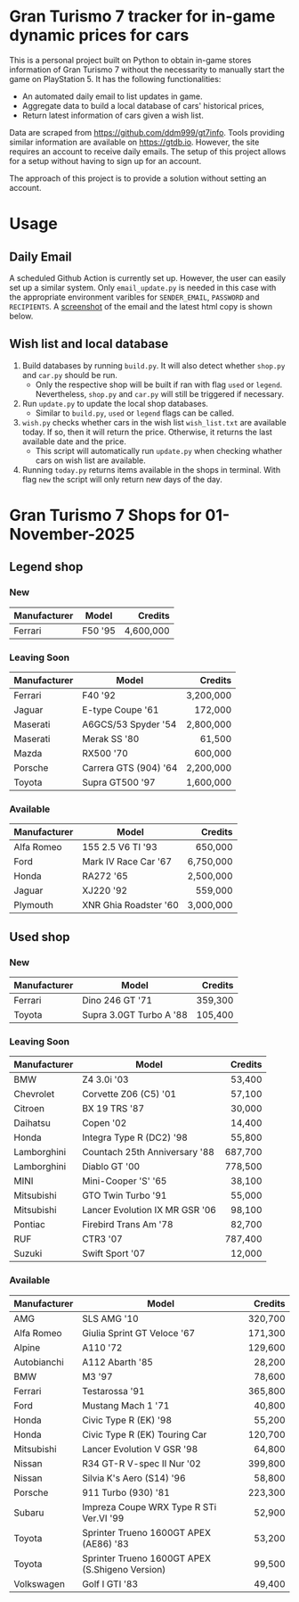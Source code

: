 # Gran Turismo 7 tracker for in-game dynamic prices for cars

This is a personal project built on Python to obtain in-game stores information of Gran Turismo 7 without the necessarity to manually start the game on PlayStation 5. It has the following functionalities:

- An automated daily email to list updates in game.
- Aggregate data to build a local database of cars' historical prices,
- Return latest information of cars given a wish list.

Data are scraped from https://github.com/ddm999/gt7info. Tools providing similar information are available on https://gtdb.io. However, the site requires an account to receive daily emails. The setup of this project allows for a setup without having to sign up for an account.

The approach of this project is to provide a solution without setting an account.

# Usage

## Daily Email

A scheduled Github Action is currently set up. However, the user can easily set up a similar system. Only `email_update.py` is needed in this case with the appropriate environment varibles for `SENDER_EMAIL`, `PASSWORD` and `RECIPIENTS`. A [screenshot](https://raw.githubusercontent.com/marcohoucheng/Gran-Turismo-7-Price-Tracker/main/data/email_screenshot.png) of the email and the latest html copy is shown below.

## Wish list and local database

1. Build databases by running `build.py`. It will also detect whether `shop.py` and `car.py` should be run.
    - Only the respective shop will be built if ran with flag `used` or `legend`. Nevertheless, `shop.py` and `car.py` will still be triggered if necessary.
2. Run `update.py` to update the local shop databases.
    - Similar to `build.py`, `used` or `legend` flags can be called.
3. `wish.py` checks whether cars in the wish list `wish_list.txt` are available today. If so, then it will return the price. Otherwise, it returns the last available date and the price.
    - This script will automatically run `update.py` when checking whather cars on wish list are available.
4. Running `today.py` returns items available in the shops in terminal. With flag `new` the script will only return new days of the day.


# Gran Turismo 7 Shops for 01-November-2025



## Legend shop

### New
 | Manufacturer | Model | Credits |
 | --- | --- | --: |
|Ferrari|F50 '95|4,600,000|

### Leaving Soon
 | Manufacturer | Model | Credits |
 | --- | --- | --: |
|Ferrari|F40 '92|3,200,000|
|Jaguar|E-type Coupe '61|172,000|
|Maserati|A6GCS/53 Spyder '54|2,800,000|
|Maserati|Merak SS '80|61,500|
|Mazda|RX500 '70|600,000|
|Porsche|Carrera GTS (904) '64|2,200,000|
|Toyota|Supra GT500 '97|1,600,000|

### Available
 | Manufacturer | Model | Credits |
 | --- | --- | --: |
|Alfa Romeo|155 2.5 V6 TI '93|650,000|
|Ford|Mark IV Race Car '67|6,750,000|
|Honda|RA272 '65|2,500,000|
|Jaguar|XJ220 '92|559,000|
|Plymouth|XNR Ghia Roadster '60|3,000,000|


## Used shop

### New
 | Manufacturer | Model | Credits |
 | --- | --- | --: |
|Ferrari|Dino 246 GT '71|359,300|
|Toyota|Supra 3.0GT Turbo A '88|105,400|

### Leaving Soon
 | Manufacturer | Model | Credits |
 | --- | --- | --: |
|BMW|Z4 3.0i '03|53,400|
|Chevrolet|Corvette Z06 (C5) '01|57,100|
|Citroen|BX 19 TRS '87|30,000|
|Daihatsu|Copen '02|14,400|
|Honda|Integra Type R (DC2) '98|55,800|
|Lamborghini|Countach 25th Anniversary '88|687,700|
|Lamborghini|Diablo GT '00|778,500|
|MINI|Mini-Cooper 'S' '65|38,100|
|Mitsubishi|GTO Twin Turbo '91|55,000|
|Mitsubishi|Lancer Evolution IX MR GSR '06|98,100|
|Pontiac|Firebird Trans Am '78|82,700|
|RUF|CTR3 '07|787,400|
|Suzuki|Swift Sport '07|12,000|

### Available
 | Manufacturer | Model | Credits |
 | --- | --- | --: |
|AMG|SLS AMG '10|320,700|
|Alfa Romeo|Giulia Sprint GT Veloce '67|171,300|
|Alpine|A110 '72|129,600|
|Autobianchi|A112 Abarth '85|28,200|
|BMW|M3 '97|78,600|
|Ferrari|Testarossa '91|365,800|
|Ford|Mustang Mach 1 '71|40,800|
|Honda|Civic Type R (EK) '98|55,200|
|Honda|Civic Type R (EK) Touring Car|120,700|
|Mitsubishi|Lancer Evolution V GSR '98|64,800|
|Nissan|R34 GT-R V-spec II Nur '02|399,800|
|Nissan|Silvia K's Aero (S14) '96|58,800|
|Porsche|911 Turbo (930) '81|223,300|
|Subaru|Impreza Coupe WRX Type R STi Ver.VI '99|52,900|
|Toyota|Sprinter Trueno 1600GT APEX (AE86) '83|53,200|
|Toyota|Sprinter Trueno 1600GT APEX (S.Shigeno Version)|99,500|
|Volkswagen|Golf I GTI '83|49,400|
